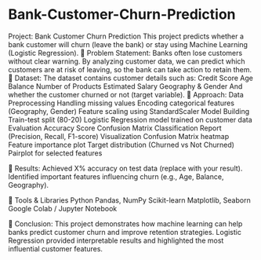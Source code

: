 # Bank-Customer-Churn-Prediction
Project: Bank Customer Churn Prediction
This project predicts whether a bank customer will churn (leave the bank) or stay using Machine Learning (Logistic Regression).
🔹 Problem Statement: Banks often lose customers without clear warning. By analyzing customer data, we can predict which customers are at risk of leaving, so the bank can take action to retain them.
🔹 Dataset: The dataset contains customer details such as:
Credit Score
Age
Balance
Number of Products
Estimated Salary
Geography & Gender
And whether the customer churned or not (target variable).
🔹 Approach:
Data Preprocessing
Handling missing values
Encoding categorical features (Geography, Gender)
Feature scaling using StandardScaler
Model Building
Train-test split (80-20)
Logistic Regression model trained on customer data
Evaluation
Accuracy Score
Confusion Matrix
Classification Report (Precision, Recall, F1-score)
Visualization
Confusion Matrix heatmap
Feature importance plot
Target distribution (Churned vs Not Churned)
Pairplot for selected features

🔹 Results:
Achieved X% accuracy on test data (replace with your result).
Identified important features influencing churn (e.g., Age, Balance, Geography).

🔹 Tools & Libraries
Python
Pandas, NumPy
Scikit-learn
Matplotlib, Seaborn
Google Colab / Jupyter Notebook

🔹 Conclusion: This project demonstrates how machine learning can help banks predict customer churn and improve retention strategies. Logistic Regression provided interpretable results and highlighted the most influential customer features.
